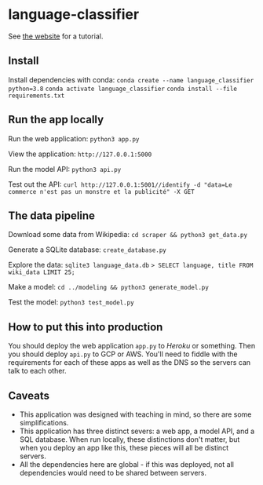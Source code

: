 # language-classifier

See [the website](https://camtsmith.com/articles/2017-10/naive-bayes-text-classification) for a tutorial.

## Install

Install dependencies with conda:
`conda create --name language_classifier python=3.8`
`conda activate language_classifier`
`conda install --file requirements.txt`


## Run the app locally

Run the web application:
`python3 app.py`

View the application:
`http://127.0.0.1:5000`

Run the model API:
`python3 api.py`

Test out the API:
`curl http://127.0.0.1:5001//identify -d "data=Le commerce n'est pas un monstre et la publicité" -X GET`


## The data pipeline

Download some data from Wikipedia:
`cd scraper && python3 get_data.py`

Generate a SQLite database:
`create_database.py`

Explore the data:
`sqlite3 language_data.db`
`> SELECT language, title FROM wiki_data LIMIT 25;`

Make a model:
`cd ../modeling && python3 generate_model.py`

Test the model:
`python3 test_model.py`


## How to put this into production

You should deploy the web application `app.py` to _Heroku_ or something. Then you should deploy `api.py` to GCP or AWS. You'll need to fiddle with the requirements for each of these apps as well as the DNS so the servers can talk to each other.

## Caveats
- This application was designed with teaching in mind, so there are some simplifications.
- This application has three distinct severs: a web app, a model API, and a SQL database. When run locally, these distinctions don't matter, but when you deploy an app like this, these pieces will all be distinct servers.
- All the dependencies here are global - if this was deployed, not all dependencies would need to be shared between servers.
